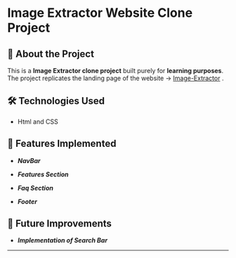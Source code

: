 # Image Extractor Website Clone Project

  

## 🚀 About the Project

This is a **Image Extractor clone project** built purely for **learning purposes**. The project replicates the landing page of the website -> [Image-Extractor](https://extract.pics/) .

  
  

## 🛠️ Technologies Used

- Html and CSS

  

## 🔧 Features Implemented

- ***NavBar***

- ***Features Section***

- ***Faq Section***

- ***Footer***

## 🎯 Future Improvements

- ***Implementation of Search Bar***


---
